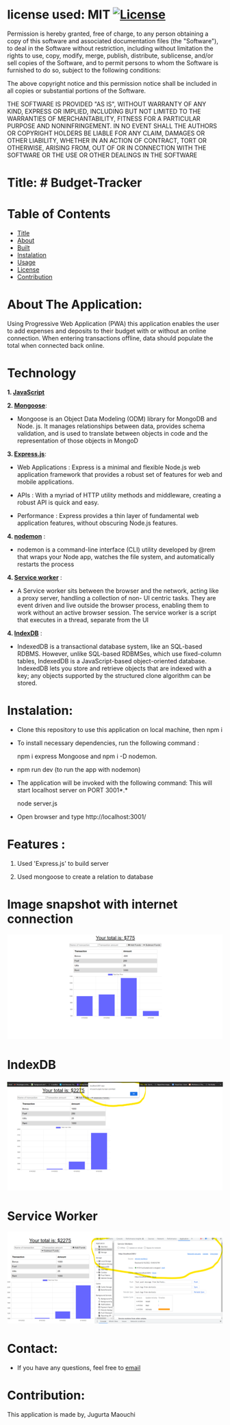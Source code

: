 # license used:  MIT  [![License](https://img.shields.io/apm/l/npm)](https://choosealicense.com/licenses/mit/)

Permission is hereby granted, free of charge, to any person obtaining a copy
of this software and associated documentation files (the "Software"), to deal
in the Software without restriction, including without limitation the rights
to use, copy, modify, merge, publish, distribute, sublicense, and/or sell
copies of the Software, and to permit persons to whom the Software is
furnished to do so, subject to the following conditions:

The above copyright notice and this permission notice shall be included in all
copies or substantial portions of the Software.

THE SOFTWARE IS PROVIDED "AS IS", WITHOUT WARRANTY OF ANY KIND, EXPRESS OR
IMPLIED, INCLUDING BUT NOT LIMITED TO THE WARRANTIES OF MERCHANTABILITY,
FITNESS FOR A PARTICULAR PURPOSE AND NONINFRINGEMENT. IN NO EVENT SHALL THE
AUTHORS OR COPYRIGHT HOLDERS BE LIABLE FOR ANY CLAIM, DAMAGES OR OTHER
LIABILITY, WHETHER IN AN ACTION OF CONTRACT, TORT OR OTHERWISE, ARISING FROM,
OUT OF OR IN CONNECTION WITH THE SOFTWARE OR THE USE OR OTHER DEALINGS IN THE
SOFTWARE



# Title: # Budget-Tracker


# Table of  Contents

* [Title](#title)
* [About](#about)
* [Built](#Technology)
* [Instalation](#header.instal)
* [Usage](header.usage)
* [License](#header.license)
* [Contribution](#header.contribution)



# About The Application:
  Using Progressive Web Application (PWA) this application enables the user to add expenses and deposits to their budget with or without an online connection. When entering transactions offline, data should populate the total when connected back online.

# Technology

**1. [JavaScript](https;//javascript.com/)**



**2. [Mongoose](https://Mongoose.com/)**: 

* Mongoose is an Object Data Modeling (ODM) library for MongoDB and Node. js. It manages relationships between data, provides schema validation, and is used to translate between objects in code and the representation of those objects in MongoD


**3. [Express.js](https://expressjs.com/)**:

* Web Applications : Express is a minimal and flexible Node.js web application framework that provides a robust set of features for web and   mobile applications.

* APIs : With a myriad of HTTP utility methods and middleware, creating a robust API is quick and easy.

* Performance : Express provides a thin layer of fundamental web application features, without obscuring Node.js features.


**4. [nodemon](https;//nodemon.com/)** :

* nodemon is a command-line interface (CLI) utility developed by @rem that wraps your Node app, watches the file system, and automatically restarts the process


**4. [Service worker](https;//Service-worker.com/)** :

* A Service worker sits between the browser and the network, acting like a proxy server, handling a collection of non- UI centric tasks. They are event driven and live outside the browser process, enabling them to work without an active browser session. The service worker is a script that executes in a thread, separate from the UI




**4. [IndexDB](https;//nodemon.com/)** :

* IndexedDB is a transactional database system, like an SQL-based RDBMS. However, unlike SQL-based RDBMSes, which use fixed-column tables, IndexedDB is a JavaScript-based object-oriented database. IndexedDB lets you store and retrieve objects that are indexed with a key; any objects supported by the structured clone algorithm can be stored.



  
# Instalation:

* Clone this repository to use this application on local machine, then npm i 


* To install necessary dependencies, run the following command :

  npm i express Mongoose and  npm i -D nodemon.


* npm run dev (to run the app with nodemon)  
  

* The application will be invoked with the following command: This will start localhost server on PORT 3001*.*

    node server.js


* Open browser and type http://localhost:3001/




# Features :

1. Used 'Express.js' to build server

2. Used mongoose to create a relation to database 



# Image snapshot with internet connection
![](img/WithCNC.png)

# IndexDB
![](img/indexDB.png)


# Service Worker
![](img/service-worker.png)





# Contact:

* If you have any questions, feel free to [email](mailto:djigo.maouchi@yahoo.com)

# Contribution:
  This application is made by, Jugurta Maouchi